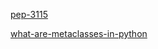 [pep-3115](https://peps.python.org/pep-3115/)

[what-are-metaclasses-in-python](https://stackoverflow.com/questions/100003/what-are-metaclasses-in-python)
